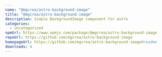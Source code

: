 ```yaml
---
name: "@mgcrea/astro-background-image"
title: "@mgcrea/astro-background-image"
description: Simple BackgroundImage component for astro
categories:
  - uncategorized
npmUrl: https://www.npmjs.com/package/@mgcrea/astro-background-image
repoUrl: https://github.com/mgcrea/astro-background-image
homepageUrl: https://github.com/mgcrea/astro-background-image#readme
downloads: 4
---
```

